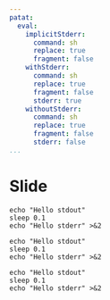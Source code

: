 ```yaml
---
patat:
  eval:
    implicitStderr:
      command: sh
      replace: true
      fragment: false
    withStderr:
      command: sh
      replace: true
      fragment: false
      stderr: true
    withoutStderr:
      command: sh
      replace: true
      fragment: false
      stderr: false
...
```


# Slide

~~~{.implicitStderr}
echo "Hello stdout"
sleep 0.1
echo "Hello stderr" >&2
~~~

~~~{.withStderr}
echo "Hello stdout"
sleep 0.1
echo "Hello stderr" >&2
~~~

~~~{.withoutStderr}
echo "Hello stdout"
sleep 0.1
echo "Hello stderr" >&2
~~~
